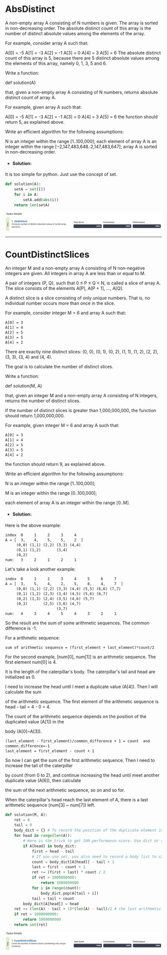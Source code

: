# AbsDistinct
A non-empty array A consisting of N numbers is given. The array is sorted in non-decreasing order. The absolute distinct count of this array is the number of distinct absolute values among the elements of the array.

For example, consider array A such that:

  A[0] = -5
  A[1] = -3
  A[2] = -1
  A[3] =  0
  A[4] =  3
  A[5] =  6
The absolute distinct count of this array is 5, because there are 5 distinct absolute values among the elements of this array, namely 0, 1, 3, 5 and 6.

Write a function:

def solution(A)

that, given a non-empty array A consisting of N numbers, returns absolute distinct count of array A.

For example, given array A such that:

  A[0] = -5
  A[1] = -3
  A[2] = -1
  A[3] =  0
  A[4] =  3
  A[5] =  6
the function should return 5, as explained above.

Write an efficient algorithm for the following assumptions:

N is an integer within the range [1..100,000];
each element of array A is an integer within the range [−2,147,483,648..2,147,483,647];
array A is sorted in non-decreasing order.
* #### Solution:
It is too simple for python. Just use the concept of set.
```python
def solution(A):
    setA = set([])
    for i in A:
        setA.add(abs(i))
    return len(setA)
```
![image](https://github.com/spsc83/codility/blob/main/Lesson15_Caterpiller_method/Screen%20Shot%202022-01-04%20at%2012.13.58%20AM.png)

---
# CountDistinctSlices
An integer M and a non-empty array A consisting of N non-negative integers are given. All integers in array A are less than or equal to M.

A pair of integers (P, Q), such that 0 ≤ P ≤ Q < N, is called a slice of array A. The slice consists of the elements A[P], A[P + 1], ..., A[Q]. 

A distinct slice is a slice consisting of only unique numbers. That is, no individual number occurs more than once in the slice.

For example, consider integer M = 6 and array A such that:

    A[0] = 3
    A[1] = 4
    A[2] = 5
    A[3] = 5
    A[4] = 2
There are exactly nine distinct slices: (0, 0), (0, 1), (0, 2), (1, 1), (1, 2), (2, 2), (3, 3), (3, 4) and (4, 4).

The goal is to calculate the number of distinct slices.

Write a function:

def solution(M, A)

that, given an integer M and a non-empty array A consisting of N integers, returns the number of distinct slices.

If the number of distinct slices is greater than 1,000,000,000, the function should return 1,000,000,000.

For example, given integer M = 6 and array A such that:

    A[0] = 3
    A[1] = 4
    A[2] = 5
    A[3] = 5
    A[4] = 2
the function should return 9, as explained above.

Write an efficient algorithm for the following assumptions:

N is an integer within the range [1..100,000];

M is an integer within the range [0..100,000];

each element of array A is an integer within the range [0..M].
* #### Solution:
Here is the above example:<br>
```
index  0     1     2     3     4
A = [  3,    4,    5,    5,    2  ]
     (0,0) (1,1) (2,2) (3,3) (4,4)
     (0,1) (1,2)       (3,4)
     (0,2) 
num:   3     2     1     2     1     
```
Let's take a look another example:<br>
```
index  0     1     2     3     4     5     6     7
A = [  3,    5,    4,    2,    5,    8,    4,    7  ]
     (0,0) (1,1) (2,2) (3,3) (4,4) (5,5) (6,6) (7,7)
     (0,1) (1,2) (2,3) (3,4) (4,5) (5,6) (6,7)
     (0,2) (1,3) (2,4) (3,5) (4,6) (5,7)
     (0,3)       (2,5) (3,6) (4,7)
                       (3,7)
num:   4     3     4     5     4     3     2     1
```
So the result are the sum of some arithmetic sequences. The common difference is -1.

For a arithmetic sequence:
```
sum of arithmetic sequence = (first_element + last_element)*count/2 
```
For the second example, [num[0], num[1]] is an arithmetic sequence. The first element num[0] is 4. 

It is the length of the caterpillar's body. The caterpillar's tail and head are initialized as 0.

I need to increase the head until I meet a duplicate value (A[4]). Then I will calculate the sum

of the arithmetic sequence. The first element of the arithmetic sequence is head - tail = 4 - 0 = 4. 

The count of the arithmetic sequence depends on the position of the duplicated value (A[1]) in the 

body (A[0]~A[3]). 

```
(last_element - first_element)/common_difference + 1 = count  and  common_difference=-1
last_element = first_element - count + 1
```
So now I can get the sum of the first arithmetic sequence. Then I need to increase the tail of the caterpillar

by count (from 0 to 2), and continue increasing the head until meet another duplicate value (A[6]), then calculate

the sum of the next arithmetic sequence, so on and so for.

When the caterpillar's head reach the last element of A, there is a last arithmetic sequence (num[3] ~ num[7]) left.

```python
def solution(M, A):
    ret = 0
    tail = 0
    body_dict = {} # To record the position of the duplicate element in body
    for head in range(len(A)):
        # Here is the trick to get 100 performance score. Use dict or set instead of list.
        if A[head] in body_dict:  
            first = head - tail
            # If you use set, you also need to record a body list to calculate count.
            count = body_dict[A[head]] - tail + 1
            last = first - count + 1
            ret += (first + last) * count / 2
            if ret > 1000000000:
                return 1000000000
            for i in range(count):
                body_dict.pop(A[tail + i])
            tail = tail + count
        body_dict[A[head]] = head
    ret += (len(A) - tail + 1)*(len(A) - tail)/2 # the last arithmetic sequence 
    if ret > 1000000000:
        return 1000000000
    return int(ret)
```
![image](https://github.com/spsc83/codility/blob/main/Lesson15_Caterpiller_method/Screen%20Shot%202022-01-04%20at%2012.06.58%20AM.png)
